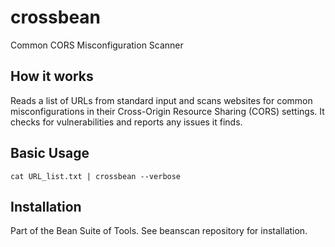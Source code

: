 # crossbean
Common CORS Misconfiguration Scanner

## How it works
Reads a list of URLs from standard input and scans websites for common misconfigurations in their Cross-Origin Resource Sharing (CORS) settings. It checks for vulnerabilities and reports any issues it finds. 

## Basic Usage

```
cat URL_list.txt | crossbean --verbose

```
## Installation
Part of the Bean Suite of Tools. See beanscan repository for installation.
